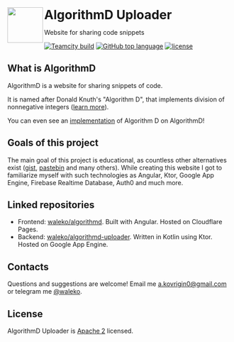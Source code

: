 <a href="https://algorithmd.wlko.me">
  <img align="left" height="80px" src="https://algorithmd.wlko.me/assets/img/algorithmd.png">
</a>
<h1 style="display: inline;">
  AlgorithmD Uploader

</h1>

<p>Website for sharing code snippets</p>

[![Teamcity build](https://waleko.teamcity.com/app/rest/builds/buildType:id:AlgorithmdUploader_Build/statusIcon.svg)](https://waleko.teamcity.com)
[![GitHub top language](https://img.shields.io/github/languages/top/waleko/algorithmd-uploader?logo=github&style=flat)](https://github.com/waleko/algorithmd-uploader)
[![license](https://img.shields.io/github/license/waleko/algorithmd-uploader?style=flat)](./LICENSE)


## What is AlgorithmD

AlgorithmD is a website for sharing snippets of code.

It is named after Donald Knuth's "Algorithm D", that implements division of nonnegative integers ([learn more](https://skanthak.homepage.t-online.de/division.html)).

You can even see an [implementation](https://algorithmd.wlko.me/view/fb792837-c2db-4f80-a002-d0b4801991df) of Algorithm D on AlgorithmD!

## Goals of this project
The main goal of this project is educational, as countless other alternatives exist ([gist](https://gist.github.com), [pastebin](https://pastebin.com) and many others). While creating this website I got to familiarize myself with such technologies as Angular, Ktor, Google App Engine, Firebase Realtime Database, Auth0 and much more.

## Linked repositories
* Frontend: [waleko/algorithmd](https://github.com/waleko/algorithmd). Built with Angular. Hosted on Cloudflare Pages.
* Backend: [waleko/algorithmd-uploader](https://github.com/waleko/algorithmd-uploader). Written in Kotlin using Ktor. Hosted on Google App Engine.

## Contacts
Questions and suggestions are welcome! Email me [a.kovrigin0@gmail.com](mailto:a.kovrigin0@gmail.com) or telegram me [@waleko](https://t.me/waleko).

## License
AlgorithmD Uploader is [Apache 2](./LICENSE) licensed.
